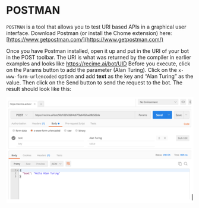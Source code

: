 # POSTMAN

`POSTMAN` is a tool that allows you to test URI based APIs in a graphical user interface. Download Postman (or install the Chome extension) here: [https://www.getpostman.com/](https://www.getpostman.com/)

Once you have Postman installed, open it up and put in the URI of your bot in the POST toolbar. The URI is what was returned by the compiler in earlier examples and looks like https://recime.ai/bot/UID
Before you execute, click on the Params button to add the parameter (Alan Turing). Click on the `x-www-form-urlencoded` option and add **text** as the key and “Alan Turing” as the value. Then click on the Send button to send the request to the bot. The result should look like this:


![](bot-1c.png)


